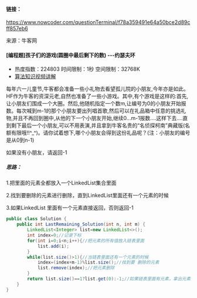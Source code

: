 #### 链接：

https://www.nowcoder.com/questionTerminal/f78a359491e64a50bce2d89cff857eb6

来源：牛客网

#### [编程题]孩子们的游戏(圆圈中最后剩下的数)  ---约瑟夫环

-  热度指数：224803 时间限制：1秒 空间限制：32768K 
-  [ 算法知识视频讲解 ]() 

  每年六一儿童节,牛客都会准备一些小礼物去看望孤儿院的小朋友,今年亦是如此。HF作为牛客的资深元老,自然也准备了一些小游戏。其中,有个游戏是这样的:首先,让小朋友们围成一个大圈。然后,他随机指定一个数m,让编号为0的小朋友开始报数。每次喊到m-1的那个小朋友要出列唱首歌,然后可以在礼品箱中任意的挑选礼物,并且不再回到圈中,从他的下一个小朋友开始,继续0...m-1报数....这样下去....直到剩下最后一个小朋友,可以不用表演,并且拿到牛客名贵的“名侦探柯南”典藏版(名额有限哦!!^_^)。请你试着想下,哪个小朋友会得到这份礼品呢？(注：小朋友的编号是从0到n-1) 

  

  如果没有小朋友，请返回-1



##### 思路：

1.把里面的元素全都放入一个LinkedList集合里面

2.找到要删除的元素进行删除，直到LinkedList里面还有一个元素的时候

3.如果LinkedList 里面有一个元素直接返回，否则返回-1

```java
public class Solution {
    public int LastRemaining_Solution(int n, int m) {
        LinkedList<Integer> list=new LinkedList<>();
        int index=0;//记录下标
        for(int i=0;i<n;i++){//把元素的所有值放入链表里面
            list.add(i);
        }
        while(list.size()>1){//当链表里面还有一个元素的时候
            index=(index+m-1)%list.size();//找到要 删除的元素
            list.remove(index);//把元素删除
        }
        return list.size()==1?list.get(0):-1;//如果链表里面有元素，拿出元素返回。如果没有元素的话，直接返回-1
    }
}
```